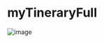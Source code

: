 # myTineraryFull
![image](https://user-images.githubusercontent.com/93559066/203349641-46b6654a-84be-410e-acb9-93a1bcd59f47.png)
